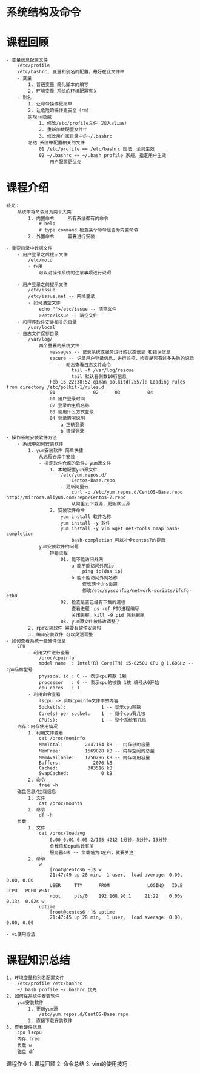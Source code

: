 # 系统结构及命令
# 课程回顾
	- 变量信息配置文件
		/etc/profile
		/etc/bashrc, 变量和别名的配置，最好在此文件中
		- 变量
			1. 普通变量 简化脚本的编写
			2. 环境变量 系统的环境配置有关
		- 别名
			1. 让命令操作更简单
			2. 让危险的操作更安全（rm）
			实现rm隐藏
				1. 修改/etc/profile文件（加入alias）
				2. 重新加载配置文件中
				3. 修改用户家目录中的~/.bashrc
			总结 系统中配置相关的文件
				01 /etc/profile == /etc/bashrc 国法，全局生效
				02 ~/.bashrc == ~/.bash_profile 家规，指定用户生效
					用户配置更优先
		
# 课程介绍
	补充：
		系统中将命令分为两个大类
			1. 内置命令		所有系统都有的命令
				# help
				# type command 检查某个命令是否为内置命令
			2. 外置命令 	需要进行安装
		
	- 重要目录中数据文件
		- 用户登录之后提示文件
			/etc/motd
			- 作用
				可以对操作系统的注意事项进行说明
			
		- 用户登录之前提示文件
			/etc/issue
			/etc/issue.net -- 网络登录
			- 如何清空文件
				echo "">/etc/issue -- 清空文件
				>/etc/issue -- 清空文件
		- 和程序软件安装相关的目录
			/usr/local
		- 日志文件保存目录
			/var/log/
				两个重要的系统文件
					messages -- 记录系统或服务运行的状态信息 和错误信息
					secure -- 记录用户登录信息，进行监控，检查是否有过多失败的记录
						- 动态查看日志文件命令
							tail -f /var/log/rescue
							tail 默认看倒数10行信息
					Feb 16 22:38:52 qiman polkitd[2557]: Loading rules from directory /etc/polkit-1/rules.d
					01				02		03			04
					01 用户登录时间
					02 登录的主机名称
					03 使用什么方式登录
					04 登录情况说明
						a 正确登录
						b 错误登录
	- 操作系统安装软件方法
		- 系统中如何安装软件
			1. yum安装软件 简单快捷
				从远程仓库中安装
				- 指定软件仓库的软件，yum源文件
					1. 本地配置yun源文件
						/etc/yum.repos.d/
							Centos-Base.repo
						- 更新阿里云
							curl -o /etc/yum.repos.d/CentOS-Base.repo http://mirrors.aliyun.com/repo/Centos-7.repo
							从阿里云下载源，更新默认源
					2. 安装软件命令
						yum install 软件名称
						yum install -y 软件
						yum install -y vim wget net-tools nmap bash-completion
							bash-completion 可以补全centos7的提示
				yum安装软件的问题
					排错流程
						01. 能不能访问外网
							a 能不能访问外网ip
								ping ip(dns ip)
							b 能不能访问外网名称
								修改网卡dns设置
								修改/etc/sysconfig/network-scripts/ifcfg-eth0
						02. 检查是否已经有下载的进程
							查看进程：ps -ef PID进程编号
							关闭进程：kill -9 pid 强制删除
						03. yum源文件被修改调整了
			2. rpm安装软件 需要有软件安装包
			3. 编译安装软件 可以灵活调整
	- 如何查看系统一些硬件信息
		CPU
			- 利用文件进行查看
				/proc/cpuinfo
				model name	: Intel(R) Core(TM) i5-8250U CPU @ 1.60GHz -- cpu品牌型号
				physical id	: 0 -- 表示cpu颗数 1颗
				processor	: 0 -- 表示cpu的核数 1核 编号从0开始
				cpu cores	: 1
			- 利用命令查看
				lscpu -> 调取cpuinfo文件中的内容
				Socket(s):             1 -- 显示cpu颗数
				Core(s) per socket:    1 -- 每个cpu有几核
				CPU(s):                1 -- 整个系统有几核
		内存：内存使用情况
			1. 利用文件查看
				cat /proc/meminfo
				MemTotal:        2047164 kB -- 内存总的容量
				MemFree:         1569828 kB -- 内存空闲的总量
				MemAvailable:    1750296 kB -- 内存可用容量
				Buffers:            2076 kB
				Cached:           303516 kB
				SwapCached:            0 kB
			2. 命令
				free -h
		磁盘信息/挂载信息
			1. 文件
				cat /proc/mounts
			2. 命令
				df -h
		负载
			1. 文件
				cat /proc/loadavg
					0.00 0.01 0.05 2/105 4212 1分钟，5分钟，15分钟
					负载值和cpu核数有关
					服务器4核 -- 负载值为3左右，就要关注
			2. 命令
				w
					[root@centos6 ~]$ w
					21:47:49 up 28 min,  1 user,  load average: 0.00, 0.00, 0.00
					USER     TTY      FROM              LOGIN@   IDLE   JCPU   PCPU WHAT
					root     pts/0    192.168.90.1     21:22    0.00s  0.13s  0.02s w
				uptime
					[root@centos6 ~]$ uptime
					21:47:45 up 28 min,  1 user,  load average: 0.00, 0.00, 0.00

	- vi使用方法
# 课程知识总结
	1. 环境变量和别名配置文件
		/etc/profile /etc/bashrc
		~/.bash_profile ~/.bashrc 优先
	2. 如何在系统中安装软件
		yum安装软件
			1. 更新yum源
				/etc/yum.repos.d/CentOS-Base.repo
			2. 直接下载安装软件
	3. 查看硬件信息
		cpu lscpu
		内存 free
		负载 w
		磁盘 df

课程作业
	1. 课程回顾
	2. 命令总结
	3. vim的使用技巧
		
		
		
